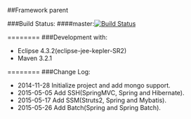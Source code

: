 ##Framework parent

###Build Status:
####master:[![Build Status](https://travis-ci.org/yangguangpiaosa/frame-parent.svg?branch=master)](https://travis-ci.org/yangguangpiaosa/frame-parent)

========
###Development with:
* Eclipse 4.3.2(eclipse-jee-kepler-SR2)
* Maven 3.2.1

========
###Change Log:
* 2014-11-28  Initialize project and add mongo support.
* 2015-05-05  Add SSH(SpringMVC, Spring and Hibernate).
* 2015-05-17  Add SSM(Struts2, Spring and Mybatis).
* 2015-05-26  Add Batch(Spring and Spring Batch).
